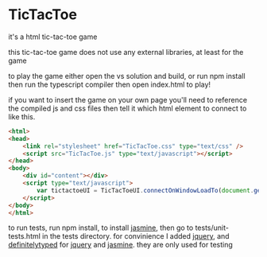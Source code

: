 # TicTacToe
it's a html tic-tac-toe game

this tic-tac-toe game does not use any external libraries, at least for the game

to play the game either open the vs solution and build, or run npm install then run the typescript compiler
then open index.html to play!

if you want to insert the game on your own page you'll need to reference the compiled js and css files
then tell it which html element to connect to like this.

```html
<html>
<head>
    <link rel="stylesheet" href="TicTacToe.css" type="text/css" />
    <script src="TicTacToe.js" type="text/javascript"></script>
</head>
<body>
    <div id="content"></div>
    <script type="text/javascript">
        var tictactoeUI = TicTacToeUI.connectOnWindowLoadTo(document.getElementById("content"));
    </script>
</body>
</html>
```

to run tests, run npm install, to install [jasmine](http://jasmine.github.io/), then go to tests/unit-tests.html
in the tests directory.
for convinience I added 
[jquery](https://jquery.com/), and 
[definitelytyped](https://github.com/DefinitelyTyped/DefinitelyTyped) for 
[jquery](https://github.com/DefinitelyTyped/DefinitelyTyped/blob/master/jquery/jquery.d.ts) and 
[jasmine](https://github.com/DefinitelyTyped/DefinitelyTyped/blob/master/jasmine/jasmine.d.ts).
they are only used for testing


